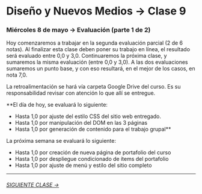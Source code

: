 # Diseño y Nuevos Medios → Clase 9  

### Miércoles 8 de mayo → Evaluación (parte 1 de 2)

Hoy comenzaremos a trabajar en la segunda evaluación parcial (2 de 6 notas). Al finalizar esta clase deben poner su trabajo en línea, el resultado será evaluado entre 0,0 y 3,0. Continuaremos la próxima clase, y sumaremos la misma evaluación (entre 0,0 y 3,0). A las dos evaluaciones sumaremos un punto base, y con eso resultará, en el mejor de los casos, en nota 7,0.

La retroalimentación se hará vía carpeta Google Drive del curso. Es su responsabilidad revisar con atención lo que allí se entregue. 

**El día de hoy, se evaluará lo siguiente: 

- Hasta 1,0 por ajuste del estilo CSS del sitio web entregado. 
- Hasta 1,0 por manipulación del DOM en las 3 páginas
- Hasta 1,0 por generación de contenido para el trabajo grupal**

La próxima semana se evaluará lo siguiente: 

- Hasta 1,0 por creación de nueva página de portafolio del curso 
- Hasta 1,0 por despliegue condicionado de ítems del portafolio
- Hasta 1,0 por ajuste de menú y estilo del sitio completo


- - - - - - - 

###### [SIGUIENTE CLASE →](https://github.com/profesorfaco/dno037-2019/tree/gh-pages/clase-10)
